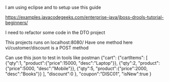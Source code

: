 I am using eclipse and to setup use this guide

https://examples.javacodegeeks.com/enterprise-java/jboss-drools-tutorial-beginners/

I need to refactor some code in the DTO project

This projects runs on localhost:8080/
Have one method here vi/customer/discount is a POST method

Can use this json to test in tools like postman
{"cart":
	{"cartItems": 
		[ 
			{"qty":1, "product":{"price":15000, "desc":"Laptop"}},
			{"qty":2, "product":{"price":5000, "desc":"Mobile"}},
			{"qty":5, "product":{"price":2000, "desc":"Books"}}
		],
		"discount":0
	}, 
"coupon":"DISC01",
"isNew":true }
